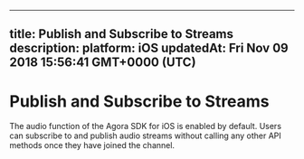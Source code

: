 
---
title: Publish and Subscribe to Streams
description: 
platform: iOS
updatedAt: Fri Nov 09 2018 15:56:41 GMT+0000 (UTC)
---
# Publish and Subscribe to Streams
The audio function of the Agora SDK for iOS is enabled by default. Users can subscribe to and publish audio streams without calling any other API methods once they have joined the channel.

